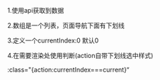 1.使用api获取到数据



2.数组是一个列表，页面导航下面有下划线 



3.定义一个currentIndex:0 默认0



4.在需要渲染处使用判断(action自带下划线选中样式)

:class="{action:currentIndex===current}“



